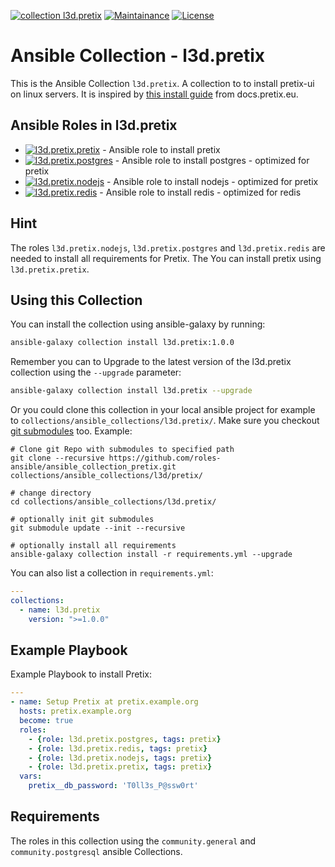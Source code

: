 [![collection l3d.pretix](https://ansible.l3d.space/svg/l3d.pretix_ansible-collection_collection.svg)](https://galaxy.ansible.com/ui/repo/published/l3d/pretix/)
[![Maintainance](https://ansible.l3d.space/svg/l3d.pretix_maintainance_collection.svg)](https://ansible.l3d.space/#l3d.pretix)
[![License](https://ansible.l3d.space/svg/l3d.pretix_license_collection.svg)](LICENSE)

 Ansible Collection - l3d.pretix
============================

This is the Ansible Collection ``l3d.pretix``. A collection to to install pretix-ui on linux servers.
It is inspired by [this install guide](https://docs.pretix.eu/en/latest/admin/installation/manual_smallscale.html) from docs.pretix.eu.

## Ansible Roles in l3d.pretix
- [![l3d.pretix.pretix](https://ansible.l3d.space/svg/l3d.pretix.pretix_ansible-role.svg)](https://galaxy.ansible.com/ui/repo/published/l3d/pretix/content/role/pretix/) - Ansible role to install pretix
- [![l3d.pretix.postgres](https://ansible.l3d.space/svg/l3d.pretix.postgres_ansible-role.svg)](https://galaxy.ansible.com/ui/repo/published/l3d/pretix/content/role/postgres/) - Ansible role to install postgres - optimized for pretix
- [![l3d.pretix.nodejs](https://ansible.l3d.space/svg/l3d.pretix.nodejs_ansible-role.svg)](https://galaxy.ansible.com/ui/repo/published/l3d/pretix/content/role/nodejs/) - Ansible role to install nodejs - optimized for pretix
- [![l3d.pretix.redis](https://ansible.l3d.space/svg/l3d.pretix.redis_ansible-role.svg)](https://galaxy.ansible.com/ui/repo/published/l3d/pretix/content/role/redis/) - Ansible role to install redis - optimized for redis

## Hint
The roles ``l3d.pretix.nodejs``, ``l3d.pretix.postgres`` and ``l3d.pretix.redis`` are needed to install all requirements for Pretix. The You can install pretix using ``l3d.pretix.pretix``.

## Using this Collection
You can install the collection using ansible-galaxy by running:
```bash
ansible-galaxy collection install l3d.pretix:1.0.0
```

Remember you can to Upgrade to the latest version of the l3d.pretix collection using the ``--upgrade`` parameter:
```bash
ansible-galaxy collection install l3d.pretix --upgrade
```

Or you could clone this collection in your local ansible project for example to ``collections/ansible_collections/l3d.pretix/``. Make sure you checkout [git submodules](https://git-scm.com/docs/git-submodule) too. Example:
```
# Clone git Repo with submodules to specified path
git clone --recursive https://github.com/roles-ansible/ansible_collection_pretix.git collections/ansible_collections/l3d/pretix/

# change directory
cd collections/ansible_collections/l3d.pretix/

# optionally init git submodules
git submodule update --init --recursive

# optionally install all requirements
ansible-galaxy collection install -r requirements.yml --upgrade
```

You can also list a collection in ``requirements.yml``:
```yaml
---
collections:
  - name: l3d.pretix
    version: ">=1.0.0"
```

## Example Playbook
Example Playbook to install Pretix:

```yaml
---
- name: Setup Pretix at pretix.example.org
  hosts: pretix.example.org
  become: true
  roles:
    - {role: l3d.pretix.postgres, tags: pretix}
    - {role: l3d.pretix.redis, tags: pretix}
    - {role: l3d.pretix.nodejs, tags: pretix}
    - {role: l3d.pretix.pretix, tags: pretix}
  vars:
    pretix__db_password: 'T0ll3s_P@ssw0rt'
```

## Requirements
The roles in this collection using the ``community.general`` and ``community.postgresql`` ansible Collections.
